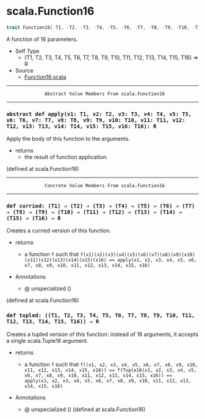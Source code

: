 
#                               scala.Function16                               #

```scala
trait Function16[-T1, -T2, -T3, -T4, -T5, -T6, -T7, -T8, -T9, -T10, -T11, -T12, -T13, -T14, -T15, -T16, +R] extends AnyRef
```

A function of 16 parameters.

* Self Type
  * (T1, T2, T3, T4, T5, T6, T7, T8, T9, T10, T11, T12, T13, T14, T15, T16) ⇒ R
* Source
  * [Function16.scala](https://github.com/scala/scala/tree/6d09a1ba5f/src/library/scala/Function16.scala#L1)


--------------------------------------------------------------------------------
                  Abstract Value Members From scala.Function16
--------------------------------------------------------------------------------


### `abstract def apply(v1: T1, v2: T2, v3: T3, v4: T4, v5: T5, v6: T6, v7: T7, v8: T8, v9: T9, v10: T10, v11: T11, v12: T12, v13: T13, v14: T14, v15: T15, v16: T16): R` ###

Apply the body of this function to the arguments.

* returns
  * the result of function application.

(defined at scala.Function16)


--------------------------------------------------------------------------------
                  Concrete Value Members From scala.Function16
--------------------------------------------------------------------------------


### `def curried: (T1) ⇒ (T2) ⇒ (T3) ⇒ (T4) ⇒ (T5) ⇒ (T6) ⇒ (T7) ⇒ (T8) ⇒ (T9) ⇒ (T10) ⇒ (T11) ⇒ (T12) ⇒ (T13) ⇒ (T14) ⇒ (T15) ⇒ (T16) ⇒ R` ###

Creates a curried version of this function.

* returns
  * a function `f` such that
     `f(x1)(x2)(x3)(x4)(x5)(x6)(x7)(x8)(x9)(x10)(x11)(x12)(x13)(x14)(x15)(x16) == apply(x1, x2, x3, x4, x5, x6, x7, x8, x9, x10, x11, x12, x13, x14, x15, x16)`

* Annotations
  * @ unspecialized ()

(defined at scala.Function16)


### `def tupled: ((T1, T2, T3, T4, T5, T6, T7, T8, T9, T10, T11, T12, T13, T14, T15, T16)) ⇒ R` ###

Creates a tupled version of this function: instead of 16 arguments, it accepts a
single scala.Tuple16 argument.

* returns
  * a function `f` such that
     `f((x1, x2, x3, x4, x5, x6, x7, x8, x9, x10, x11, x12, x13, x14, x15, x16)) == f(Tuple16(x1, x2, x3, x4, x5, x6, x7, x8, x9, x10, x11, x12, x13, x14, x15, x16)) == apply(x1, x2, x3, x4, x5, x6, x7, x8, x9, x10, x11, x12, x13, x14, x15, x16)`

* Annotations
  * @ unspecialized ()
(defined at scala.Function16)

